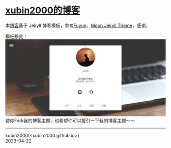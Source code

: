 [xubin2000的博客](https://xubin2000.github.io/)
=================================

本[博客](https://xubin2000.github.io/)基于 Jekyll 博客模板，参考[Fuyun](https://fuyun791.github.io)、[Moon Jekyll Theme](https://taylantatli.github.io/Moon/moon-theme/)，感谢。

模板预览：
![template preview](https://github.com/xubin2000/xubin2000.github.io/blob/main/assets/img/background/background01.png)  
若你Fork我的博客主题，也希望你可以援引一下我的博客主题～～  

------

xubin2000(<xubin2000.github.io>)<br>
2023-04-22

